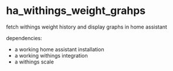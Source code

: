 # ha_withings_weight_grahps
fetch withings weight history and display graphs in home assistant

dependencies:
- a working home assistant installation
- a working withings integration
- a withings scale
